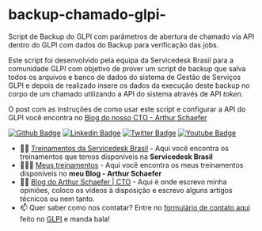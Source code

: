 # backup-chamado-glpi-
Script de Backup do GLPI com parâmetros de abertura de chamado via API dentro do GLPI com dados do Backup para verificação das jobs.

Este script foi desenvolvido pela equipa da Servicedesk Brasil para a comunidade GLPI com objetivo de prover um script de backup que salva todos os arquivos e banco de dados do sistema de Gestão de Serviços GLPI e depois de realizado insere os dados da execução deste backup no corpo de um chamado utilizando a API do sistema através de API _token_.

O post com as instruções de como usar este script e configurar a API do GLPI você encontra no [Blog do nosso CTO - Arthur Schaefer](https://www.arthurschaefer.com.br/)

[![Github Badge](https://img.shields.io/badge/-Github-000?style=flat-square&logo=Github&logoColor=white&link=https://github.com/servicedeskbrasil)](https://github.com/arthurrschaefer)
[![Linkedin Badge](https://img.shields.io/badge/-LinkedIn-blue?style=flat-square&logo=Linkedin&logoColor=white&link=https://www.linkedin.com/company/servicedesk-brasil)](https://www.linkedin.com/in/arthurrschaefer)
[![Twitter Badge](https://img.shields.io/badge/-Twitter-1ca0f1?style=flat-square&labelColor=1ca0f1&logo=twitter&logoColor=white&link=https://twitter.com/servicedeskbra)](https://twitter.com/arthurrschaefer)
[![Youtube Badge](https://img.shields.io/badge/-YouTube-ff0000?style=flat-square&labelColor=ff0000&logo=youtube&logoColor=white&link=https://www.youtube.com/ServicedeskBrasil)](https://www.youtube.com/ArthurSchaefer)

- 📘💼 [Treinamentos da Servicedesk Brasil](https://servicedeskbrasil.maestrus.com/treinamentos) - Aqui você encontra os treinamentos que temos disponíveis na **Servicedesk Brasil**
-  👨🏾‍🏫 [Meus treinamentos](https://www.arthurschaefer.com.br/cursos-e-treinamentos/) - Aqui você encontra os meus treinamentos disponíveis no **meu Blog - Arthur Schaefer**
- ✍🏼 [Blog do Arthur Schaefer | CTO](https://www.arthurschaefer.com.br) - Aqui é onde escrevo minha opiniões, coloco os vídeos à disposição e escrevo alguns artigos técnicos ou nem tanto.
- 📫 Quer saber como nos contatar? Entre no [formulário de contato aqui](http://contato.arthurschaefer.com.br/marketplace/formcreator/front/formdisplay.php?id=1) feito no [GLPI](https://github.com/arthurrschaefer/glpi) e manda bala!
